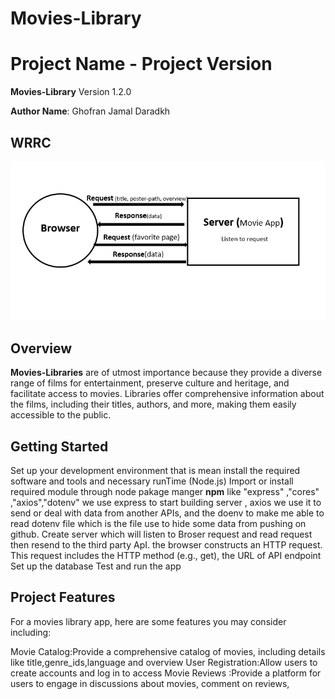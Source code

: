# Movies-Library
# Project Name - Project Version
**Movies-Library** Version 1.2.0

**Author Name**: Ghofran Jamal Daradkh

## WRRC
![Alt text](assets/server.PNG)

## Overview
**Movies-Libraries** are of utmost importance because they provide a diverse range of films for entertainment, preserve culture and heritage, and facilitate access to movies. Libraries offer comprehensive information about the films, including their titles, authors, and more, making them easily accessible to the public.

## Getting Started
<!-- What are the steps that a user must take in order to build this app on their own machine and get it running? -->
Set up your development environment that is mean install the required software and tools and necessary runTime (Node.js)
Import or install required module through node pakage manger **npm** like "express" ,"cores" ,"axios","dotenv"
we use express to start building server , axios we use it to send or deal with data from another APIs,
and the doenv to make me able to read dotenv file which is the file use to hide some data from pushing on github.
Create server which will listen to Broser request and read request then resend to the third party ApI.
 the browser constructs an HTTP request. This request includes the HTTP method (e.g., get), the URL of API endpoint 
Set up the database
Test and run the app


## Project Features
<!-- What are the features included in you app -->
For a movies library app, here are some features you may consider including: 

Movie Catalog:Provide a comprehensive catalog of movies, including details like title,genre_ids,language and overview 
User Registration:Allow users to create accounts and log in to access 
Movie Reviews :Provide a platform for users to engage in discussions about movies, comment on reviews,
